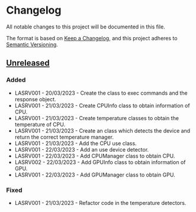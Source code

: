 # Changelog
All notable changes to this project will be documented in this file.

The format is based on [Keep a Changelog](https://keepachangelog.com/en/1.0.0/), and this project adheres to [Semantic Versioning](https://semver.org/spec/v2.0.0.html).

## [Unreleased]
### Added
- LASRV001 - 20/03/2023 - Create the class to exec commands and the response object.
- LASRV001 - 21/03/2023 - Create CPUInfo class to obtain information of CPU.
- LASRV001 - 21/03/2023 - Create temperature classes to obtain the temperature of CPU.
- LASRV001 - 21/03/2023 - Create an class which detects the device and return the correct temperature manager.
- LASRV001 - 21/03/2023 - Add the CPU use class.
- LASRV001 - 22/03/2023 - Add an use device detector.
- LASRV001 - 22/03/2023 - Add CPUManager class to obtain CPU.
- LASRV002 - 22/03/2023 - Add GPUInfo class to obtain information of GPU.
- LASRV001 - 22/03/2023 - Add GPUManager class to obtain GPU.

### Fixed
- LASRV001 - 21/03/2023 - Refactor code in the temperature detectors.

[unreleased]: https://github.com/Lagatrix/Lagatrix-Server
